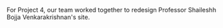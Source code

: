 For Project 4, our team worked together to redesign Professor Shaileshh Bojja Venkarakrishnan's site.
